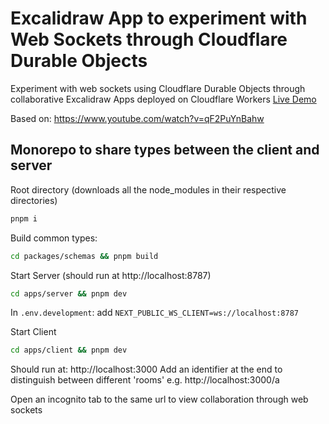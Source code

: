# Excalidraw App to experiment with Web Sockets through Cloudflare Durable Objects

Experiment with web sockets using Cloudflare Durable Objects through collaborative Excalidraw Apps deployed on Cloudflare Workers
[Live Demo](https://excalidraw.filiba.workers.dev/a)

Based on: https://www.youtube.com/watch?v=qF2PuYnBahw

## Monorepo to share types between the client and server

Root directory (downloads all the node_modules in their respective directories)

```bash
pnpm i
```

Build common types:

```bash
cd packages/schemas && pnpm build
```

Start Server (should run at http://localhost:8787)

```bash
cd apps/server && pnpm dev
```

In `.env.development`: add `NEXT_PUBLIC_WS_CLIENT=ws://localhost:8787`

Start Client

```bash
cd apps/client && pnpm dev
```

Should run at: http://localhost:3000
Add an identifier at the end to distinguish between different 'rooms'
e.g. http://localhost:3000/a

Open an incognito tab to the same url to view collaboration through web sockets

